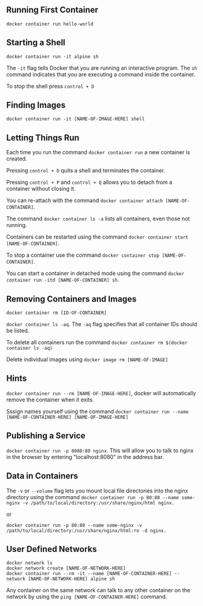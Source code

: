 ## Running First Container
`docker container run hello-world`

## Starting a Shell
`docker container run -it alpine sh`

The `-it` flag tells Docker that you are running an interactive program. 
The `sh` command indicates that you are executing a command inside the container.

To stop the shell press `control + D`

## Finding Images
`docker container run -it [NAME-OF-IMAGE-HERE] shell`

## Letting Things Run
Each time you run the command `docker container run` a new container is created.

Pressing `control + D` quits a shell and terminates the container.

Pressing `control + P` and `control + Q` allows you to detach from a container without closing it. 

You can re-attach with the command `docker container attach [NAME-OF-CONTAINER]`.

The command `docker container ls -a` lists all containers, even those not running.

Containers can be restarted using the command `docker container start [NAME-OF-CONTAINER]`.

To stop a container use the command `docker container stop [NAME-OF-CONTAINER]`.

You can start a container in detached mode using the command `docker container run -itd [NAME-OF-CONTAINER] sh`.

## Removing Containers and Images
`docker container rm [ID-OF-CONTAINER]`

`docker container ls -aq`. The `-aq` flag specifies that all container IDs should be listed.

To delete all containers run the command `docker container rm $(docker container ls -aq)`

Delete individual images using `docker image rm [NAME-OF-IMAGE]`

## Hints
`docker container run --rm [NAME-OF-IMAGE-HERE]`, docker will automatically remove the container when it exits.

Sssign names yourself using the command `docker container run --name [NAME-OF-CONTAINER-HERE] [NAME-OF-IMAGE-HERE]`

## Publishing a Service
`docker container run -p 8080:80 nginx`. This will allow you to talk to nginx in the browser by entering "localhost:8080" in the address bar.

## Data in Containers
The `-v` or `--volume` flag lets you mount local file directories into the nginx directory using the command 
`docker container run -p 80:80 --name some-nginx -v /path/to/local/directory:/usr/share/nginx/html nginx.`

or

`docker container run -p 80:80 --name some-nginx -v /path/to/local/directory:/usr/share/nginx/html:ro -d nginx.`

## User Defined Networks
```
docker network ls
docker network create [NAME-OF-NETWORK-HERE]
docker container run --rm -it --name [NAME-OF-CONTAINER-HERE] --network [NAME-OF-NETWORK-HERE] alpine sh
```
Any container on the same network can talk to any other container on the network by using the `ping [NAME-OF-CONTAINER-HERE]` command.
